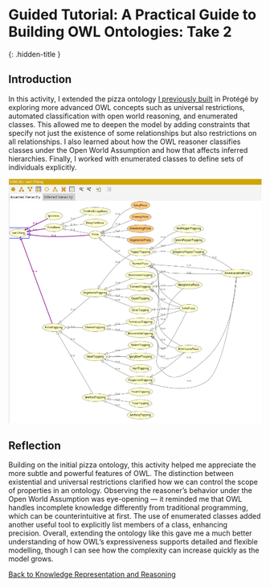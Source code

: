 # Guided Tutorial: A Practical Guide to Building OWL Ontologies: Take 2
{: .hidden-title }

## Introduction
In this activity, I extended the pizza ontology [I previously built](../unit08/ontology_development.md) in Protégé by exploring more advanced OWL concepts such as universal restrictions, automated classification with open world reasoning, and enumerated classes. This allowed me to deepen the model by adding constraints that specify not just the existence of some relationships but also restrictions on all relationships. I also learned about how the OWL reasoner classifies classes under the Open World Assumption and how that affects inferred hierarchies. Finally, I worked with enumerated classes to define sets of individuals explicitly.

![more complete ontology](pizza-hierarchy-2.png)

## Reflection
Building on the initial pizza ontology, this activity helped me appreciate the more subtle and powerful features of OWL. The distinction between existential and universal restrictions clarified how we can control the scope of properties in an ontology. Observing the reasoner’s behavior under the Open World Assumption was eye-opening — it reminded me that OWL handles incomplete knowledge differently from traditional programming, which can be counterintuitive at first. The use of enumerated classes added another useful tool to explicitly list members of a class, enhancing precision. Overall, extending the ontology like this gave me a much better understanding of how OWL’s expressiveness supports detailed and flexible modelling, though I can see how the complexity can increase quickly as the model grows.

[Back to Knowledge Representation and Reasoning](/krr)